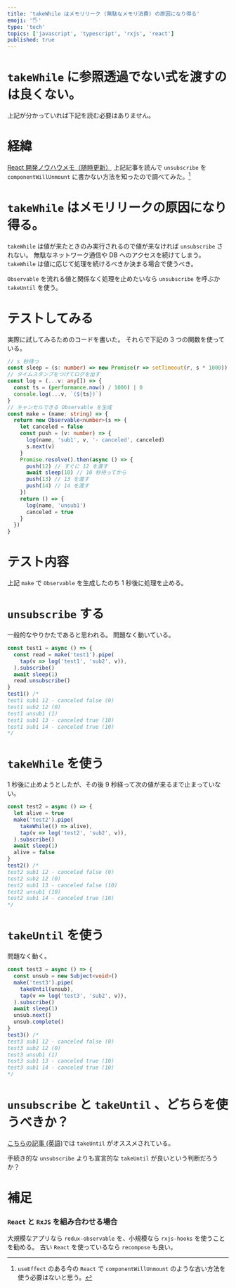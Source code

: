 ```yaml
---
title: 'takeWhile はメモリリーク (無駄なメモリ消費) の原因になり得る'
emoji: '🖐️'
type: 'tech'
topics: ['javascript', 'typescript', 'rxjs', 'react']
published: true
---
```


# `takeWhile` に参照透過でない式を渡すのは良くない。

上記が分かっていれば下記を読む必要はありません。

# 経緯

[React 開発ノウハウメモ（随時更新）](https://qiita.com/pikohideaki/items/690208a519c36a983d09)
上記記事を読んで `unsubscribe` を `componentWillUnmount` に書かない方法を知ったので調べてみた。[^1]

[^1]: `useEffect` のある今の `React` で `componentWillUnmount` のような古い方法を使う必要はないと思う。

# `takeWhile` はメモリリークの原因になり得る。

`takeWhile` は値が来たときのみ実行されるので値が来なければ `unsubscribe` されない。
無駄なネットワーク通信や DB へのアクセスを続けてしまう。
`takeWhile` は値に応じて処理を続けるべきか決まる場合で使うべき。

`Observable` を流れる値と関係なく処理を止めたいなら `unsubscribe` を呼ぶか `takeUntil` を使う。

# テストしてみる

実際に試してみるためのコードを書いた。
それらで下記の 3 つの関数を使っている。

```ts:utils.ts
// s 秒待つ
const sleep = (s: number) => new Promise(r => setTimeout(r, s * 1000))
// タイムスタンプをつけてログを出す
const log = (...v: any[]) => {
  const ts = (performance.now() / 1000) | 0
  console.log(...v, `(${ts})`)
}
// キャンセルできる Observable を生成
const make = (name: string) => {
  return new Observable<number>(s => {
    let canceled = false
    const push = (v: number) => {
      log(name, 'sub1', v, '- canceled', canceled)
      s.next(v)
    }
    Promise.resolve().then(async () => {
      push(12) // すぐに 12 を渡す
      await sleep(10) // 10 秒待ってから
      push(13) // 13 を渡す
      push(14) // 14 を渡す
    })
    return () => {
      log(name, 'unsub1')
      canceled = true
    }
  })
}
```

# テスト内容

上記 `make` で `Observable` を生成したのち 1 秒後に処理を止める。

# `unsubscribe` する

一般的なやりかたであると思われる。
問題なく動いている。

```ts:test1.ts
const test1 = async () => {
  const read = make('test1').pipe(
    tap(v => log('test1', 'sub2', v)),
  ).subscribe()
  await sleep(1)
  read.unsubscribe()
}
test1() /*
test1 sub1 12 - canceled false (0)
test1 sub2 12 (0)
test1 unsub1 (1)
test1 sub1 13 - canceled true (10)
test1 sub1 14 - canceled true (10)
*/
```

# `takeWhile` を使う

1 秒後に止めようとしたが、その後 9 秒経って次の値が来るまで止まっていない。

```ts:test2.ts
const test2 = async () => {
  let alive = true
  make('test2').pipe(
    takeWhile(() => alive),
    tap(v => log('test2', 'sub2', v)),
  ).subscribe()
  await sleep(1)
  alive = false
}
test2() /*
test2 sub1 12 - canceled false (0)
test2 sub2 12 (0)
test2 sub1 13 - canceled false (10)
test2 unsub1 (10)
test2 sub1 14 - canceled true (10)
*/
```

# `takeUntil` を使う

問題なく動く。

```ts:test3.ts
const test3 = async () => {
  const unsub = new Subject<void>()
  make('test3').pipe(
    takeUntil(unsub),
    tap(v => log('test3', 'sub2', v)),
  ).subscribe()
  await sleep(1)
  unsub.next()
  unsub.complete()
}
test3() /*
test3 sub1 12 - canceled false (0)
test3 sub2 12 (0)
test3 unsub1 (1)
test3 sub1 13 - canceled true (10)
test3 sub1 14 - canceled true (10)
*/
```

# `unsubscribe` と `takeUntil` 、どちらを使うべきか？

[こちらの記事 (英語)](https://brianflove.com/2016/12/11/anguar-2-unsubscribe-observables/)では `takeUntil` がオススメされている。

手続き的な `unsubscribe` よりも宣言的な `takeUntil` が良いという判断だろうか？

# 補足

### `React` と `RxJS` を組み合わせる場合

大規模なアプリなら `redux-observable` を、小規模なら `rxjs-hooks` を使うことを勧める。
古い `React` を使っているなら `recompose` も良い。
